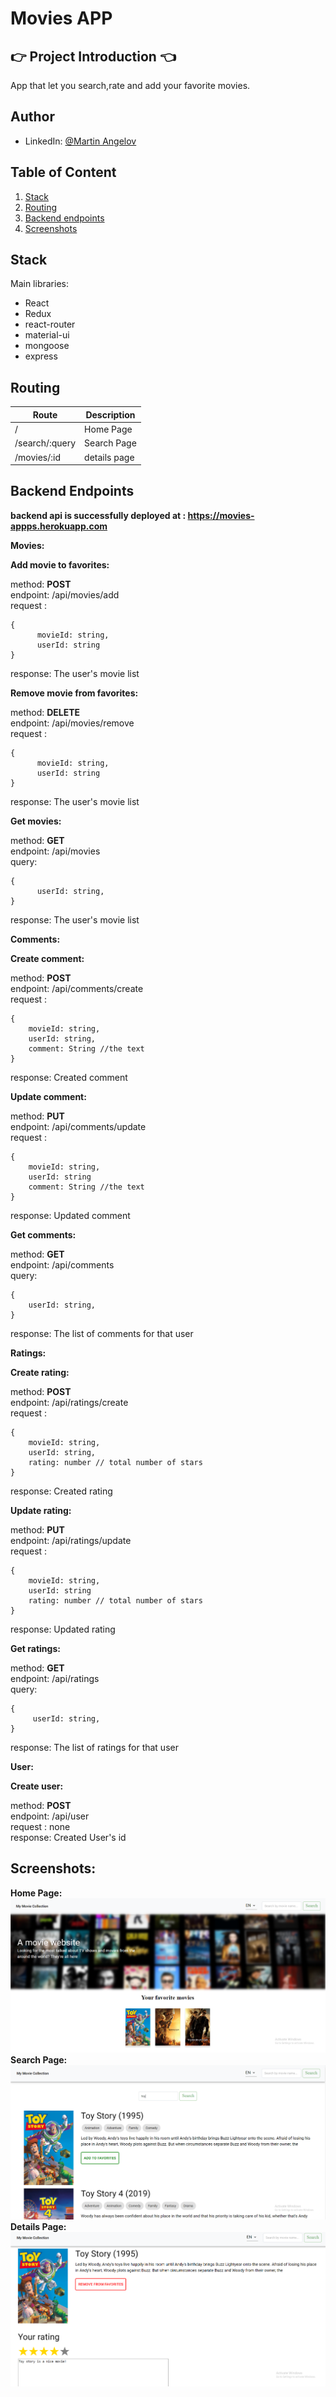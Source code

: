 # Movies APP

## :point_right: Project Introduction :point_left:
App that let you search,rate and add your favorite movies.
## Author
- LinkedIn: [@Martin Angelov](https://www.linkedin.com/in/martin-angelov-6968ab190/)


## Table of Content
1. [Stack](https://github.com/amartinn/MoviesApp#stack)
2. [Routing](https://github.com/amartinn/MoviesApp#routing)
3. [Backend endpoints](https://github.com/amartinn/MoviesApp#backend-endpoints)
4. [Screenshots](https://github.com/amartinn/MoviesApp#screenshots)
## Stack
Main libraries:
- React
- Redux
- react-router
- material-ui
- mongoose
- express

## Routing

Route | Description
------|------------
/ | Home Page
/search/:query | Search Page
/movies/:id | details page

## Backend Endpoints

**backend api is successfully deployed at : https://movies-appps.herokuapp.com**

**Movies:**

**Add movie to favorites:**

method: **POST** </br>
endpoint: /api/movies/add </br>
request :  </br>
```
{
      movieId: string,
      userId: string
}
```
response: The user's movie list

**Remove movie from favorites:**

method: **DELETE** </br>
endpoint: /api/movies/remove </br>
request :  </br>
```
{
      movieId: string,
      userId: string
}
```
response: The user's movie list

**Get movies:**

method: **GET** </br>
endpoint: /api/movies </br>
query: </br>
```
{
      userId: string,
}
```
response: The user's movie list


**Comments:**

**Create comment:**

method: **POST** </br>
endpoint: /api/comments/create </br>
request :  </br>
```
{
    movieId: string,
    userId: string,
    comment: String //the text  
}
```
response: Created comment

**Update comment:**

method: **PUT** </br>
endpoint: /api/comments/update </br>
request :  </br>
```
{
    movieId: string,
    userId: string
    comment: String //the text
}
```
response: Updated comment

**Get comments:**

method: **GET** </br>
endpoint: /api/comments </br>
query: </br>
```
{
    userId: string,
}
```
response: The list of comments for that user 





**Ratings:**

**Create rating:**

method: **POST** </br>
endpoint: /api/ratings/create </br>
request :  </br>
```
{
    movieId: string,
    userId: string,
    rating: number // total number of stars 
}
```
response: Created rating

**Update rating:**

method: **PUT** </br>
endpoint: /api/ratings/update </br>
request :  </br>
```
{
    movieId: string,
    userId: string
    rating: number // total number of stars 
}
```
response: Updated rating

**Get ratings:**

method: **GET** </br>
endpoint: /api/ratings </br>
query: </br>
```
{
     userId: string,
}
```
response: The list of ratings for that user



**User:**

**Create user:**

method: **POST** </br>
endpoint: /api/user </br>
request : none </br>
response: Created User's id


## Screenshots:
**Home Page:**
![](https://github.com/amartinn/MoviesApp/blob/master/screenshots/home.png)
**Search Page:**
![](https://github.com/amartinn/MoviesApp/blob/master/screenshots/search.png)
**Details Page:**
![](https://github.com/amartinn/MoviesApp/blob/master/screenshots/details.png)


